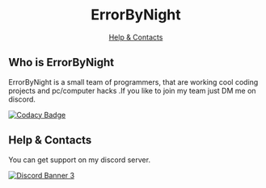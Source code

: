 <h1 align="center"><b>ErrorByNight</b></h1>

<p align="center">
<a href='#help--contacts'>Help & Contacts</a>
</p>

## Who is ErrorByNight

ErrorByNight is a small team of programmers, that are working cool coding projects and pc/computer hacks .If you like to join my team just DM me on discord.

[![Codacy Badge](https://app.codacy.com/project/badge/Grade/34e8ab04941d41099293ebc558d94257)](https://www.codacy.com/gh/Unknownio/ErrorByNight/dashboard?utm_source=github.com&amp;utm_medium=referral&amp;utm_content=Unknownio/ErrorByNight&amp;utm_campaign=Badge_Grade)

## Help & Contacts

You can get support on my discord server.

<a target="_blank" rel="noopener noreferrer" href='https://discord.gg/8PDEQqsG5b'>![Discord Banner 3](https://discordapp.com/api/guilds/713417725191389184/widget.png?style=banner3)</a>
